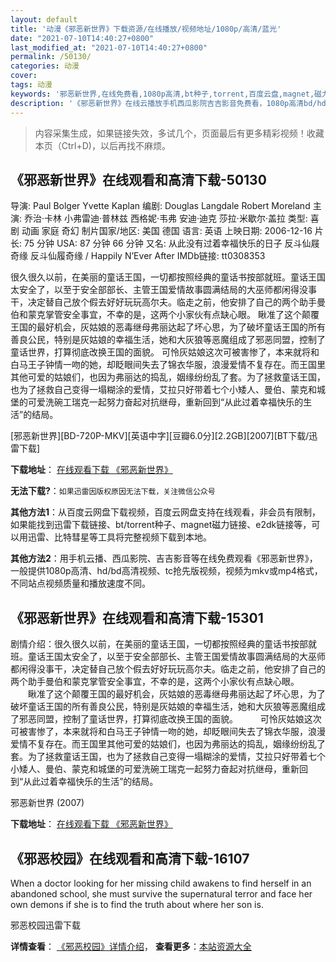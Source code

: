 ```yaml
---
layout: default
title: '动漫《邪恶新世界》下载资源/在线播放/视频地址/1080p/高清/蓝光'
date: "2021-07-10T14:40:27+0800"
last_modified_at: "2021-07-10T14:40:27+0800"
permalink: /50130/
categories: 动漫
cover:
tags: 动漫
keywords: '邪恶新世界,在线免费看,1080p高清,bt种子,torrent,百度云盘,magnet,磁力链,迅雷下载资源'
description: '《邪恶新世界》在线云播放手机西瓜影院吉吉影音免费看，1080p高清bd/hd未删减完整版和tc抢先枪版，mkv/mp4格式，附带bt/torrent种子、magnet/磁力链、百度云盘、网盘资源迅雷下载链接'
---
```


>内容采集生成，如果链接失效，多试几个，页面最后有更多精彩视频！收藏本页（Ctrl+D)，以后再找不麻烦。


## 《邪恶新世界》在线观看和高清下载-50130

导演: Paul Bolger Yvette Kaplan 编剧: Douglas Langdale Robert Moreland 主演: 乔治·卡林 小弗雷迪·普林兹 西格妮·韦弗 安迪·迪克 莎拉·米歇尔·盖拉 类型: 喜剧 动画 家庭 奇幻 制片国家/地区: 美国 德国 语言: 英语 上映日期: 2006-12-16 片长: 75 分钟 USA: 87 分钟 66 分钟 又名: 从此没有过着幸福快乐的日子 反斗仙屐奇缘 反斗仙履奇缘 / Happily N’Ever After IMDb链接: tt0308353

很久很久以前，在美丽的童话王国，一切都按照经典的童话书按部就班。童话王国太安全了，以至于安全部部长、主管王国爱情故事圆满结局的大巫师都闲得没事干，决定替自己放个假去好好玩玩高尔夫。临走之前，他安排了自己的两个助手曼伯和蒙克掌管安全事宜，不幸的是，这两个小家伙有点缺心眼。 瞅准了这个颠覆王国的最好机会，灰姑娘的恶毒继母弗丽达起了坏心思，为了破坏童话王国的所有善良公民，特别是灰姑娘的幸福生活，她和大灰狼等恶魔组成了邪恶同盟，控制了童话世界，打算彻底改换王国的面貌。 可怜灰姑娘这次可被害惨了，本来就将和白马王子钟情一吻的她，却眨眼间失去了锦衣华服，浪漫爱情不复存在。而王国里其他可爱的姑娘们，也因为弗丽达的捣乱，姻缘纷纷乱了套。为了拯救童话王国，也为了拯救自己变得一塌糊涂的爱情，艾拉只好带着七个小矮人、曼伯、蒙克和城堡的可爱洗碗工瑞克一起努力奋起对抗继母，重新回到“从此过着幸福快乐的生活”的结局。


[邪恶新世界][BD-720P-MKV][英语中字][豆瓣6.0分][2.2GB][2007][BT下载/迅雷下载]

**下载地址**： [在线观看下载 《邪恶新世界》](https://www.btdx8.com/torrent/happily_never_after_2007.html) 


**无法下载?**：`如果迅雷因版权原因无法下载，关注微信公众号 `

**其他方法1**：从百度云网盘下载视频，百度云网盘支持在线观看，非会员有限制，如果能找到迅雷下载链接、bt/torrent种子、magnet磁力链接、e2dk链接等，可以用迅雷、比特彗星等工具将完整视频下载到本地。

**其他方法2**：用手机云播、西瓜影院、吉吉影音等在线免费观看《邪恶新世界》，一般提供1080p高清、hd/bd高清视频、tc抢先版视频，视频为mkv或mp4格式，不同站点视频质量和播放速度不同。


## 《邪恶新世界》在线观看和高清下载-15301

剧情介绍：很久很久以前，在美丽的童话王国，一切都按照经典的童话书按部就班。童话王国太安全了，以至于安全部部长、主管王国爱情故事圆满结局的大巫师都闲得没事干，决定替自己放个假去好好玩玩高尔夫。临走之前，他安排了自己的两个助手曼伯和蒙克掌管安全事宜，不幸的是，这两个小家伙有点缺心眼。  　　瞅准了这个颠覆王国的最好机会，灰姑娘的恶毒继母弗丽达起了坏心思，为了破坏童话王国的所有善良公民，特别是灰姑娘的幸福生活，她和大灰狼等恶魔组成了邪恶同盟，控制了童话世界，打算彻底改换王国的面貌。  　　可怜灰姑娘这次可被害惨了，本来就将和白马王子钟情一吻的她，却眨眼间失去了锦衣华服，浪漫爱情不复存在。而王国里其他可爱的姑娘们，也因为弗丽达的捣乱，姻缘纷纷乱了套。为了拯救童话王国，也为了拯救自己变得一塌糊涂的爱情，艾拉只好带着七个小矮人、曼伯、蒙克和城堡的可爱洗碗工瑞克一起努力奋起对抗继母，重新回到“从此过着幸福快乐的生活”的结局。


邪恶新世界 (2007)

**下载地址**： [在线观看下载 《邪恶新世界》](https://www.btbtdy.me/btdy/dy4695.html) 


## 《邪恶校园》在线观看和高清下载-16107

When a doctor looking for her missing child awakens to find herself in an abandoned school, she must survive the supernatural terror and face her own demons if she is to find the truth about where her son is.


邪恶校园迅雷下载

**详情查看**： [《邪恶校园》详情介绍](/movie/16107/)， **查看更多**：[本站资源大全](/movie/t/all/)

